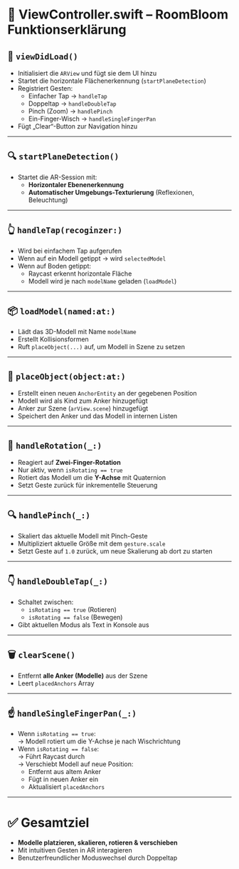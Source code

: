 # 📱 ViewController.swift – RoomBloom Funktionserklärung

## 🧠 `viewDidLoad()`
- Initialisiert die `ARView` und fügt sie dem UI hinzu
- Startet die horizontale Flächenerkennung (`startPlaneDetection`)
- Registriert Gesten:
  - Einfacher Tap → `handleTap`
  - Doppeltap → `handleDoubleTap`
  - Pinch (Zoom) → `handlePinch`
  - Ein-Finger-Wisch → `handleSingleFingerPan`
- Fügt „Clear“-Button zur Navigation hinzu

---

## 🔍 `startPlaneDetection()`
- Startet die AR-Session mit:
  - **Horizontaler Ebenenerkennung**
  - **Automatischer Umgebungs-Texturierung** (Reflexionen, Beleuchtung)

---

## 👆 `handleTap(recoginzer:)`
- Wird bei einfachem Tap aufgerufen
- Wenn auf ein Modell getippt → wird `selectedModel`
- Wenn auf Boden getippt:
  - Raycast erkennt horizontale Fläche
  - Modell wird je nach `modelName` geladen (`loadModel`)

---

## 📦 `loadModel(named:at:)`
- Lädt das 3D-Modell mit Name `modelName`
- Erstellt Kollisionsformen
- Ruft `placeObject(...)` auf, um Modell in Szene zu setzen

---

## 📍 `placeObject(object:at:)`
- Erstellt einen neuen `AnchorEntity` an der gegebenen Position
- Modell wird als Kind zum Anker hinzugefügt
- Anker zur Szene (`arView.scene`) hinzugefügt
- Speichert den Anker und das Modell in internen Listen

---

## 🔄 `handleRotation(_:)`
- Reagiert auf **Zwei-Finger-Rotation**
- Nur aktiv, wenn `isRotating == true`
- Rotiert das Modell um die **Y-Achse** mit Quaternion
- Setzt Geste zurück für inkrementelle Steuerung

---

## 🔍 `handlePinch(_:)`
- Skaliert das aktuelle Modell mit Pinch-Geste
- Multipliziert aktuelle Größe mit dem `gesture.scale`
- Setzt Geste auf `1.0` zurück, um neue Skalierung ab dort zu starten

---

## 👇 `handleDoubleTap(_:)`
- Schaltet zwischen:
  - `isRotating == true` (Rotieren)
  - `isRotating == false` (Bewegen)
- Gibt aktuellen Modus als Text in Konsole aus

---

## 🗑️ `clearScene()`
- Entfernt **alle Anker (Modelle)** aus der Szene
- Leert `placedAnchors` Array

---

## ☝️ `handleSingleFingerPan(_:)`
- Wenn `isRotating == true`:  
  → Modell rotiert um die Y-Achse je nach Wischrichtung
- Wenn `isRotating == false`:  
  → Führt Raycast durch  
  → Verschiebt Modell auf neue Position:
    - Entfernt aus altem Anker
    - Fügt in neuen Anker ein
    - Aktualisiert `placedAnchors`

---

# ✅ Gesamtziel
- **Modelle platzieren, skalieren, rotieren & verschieben**
- Mit intuitiven Gesten in AR interagieren
- Benutzerfreundlicher Moduswechsel durch Doppeltap